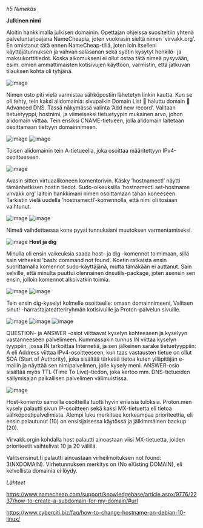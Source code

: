 *h5 Nimekäs*

**Julkinen nimi**

Aloitin hankkimalla julkisen domainin. Opettajan ohjeissa suositeltiin yhtenä palveluntarjoajana NameCheapia, joten vuokrasin sieltä nimen ’virvakk.org’. En omistanut tätä ennen NameCheap-tiliä, joten loin itselleni käyttäjätunnuksen ja vahvan salasanan sekä syötin kysytyt henkilö- ja maksukorttitiedot. Koska aikomukseni ei ollut ostaa tätä nimeä pysyvään, esim. omien ammattimaisten kotisivujen käyttöön, varmistin, että jatkuvan tilauksen kohta oli tyhjänä.

![image](h5-1.png)

Nimen osto piti vielä varmistaa sähköpostiin lähetetyn linkin kautta. Kun se oli tehty, tein kaksi alidomainia: sivupalkin Domain List  haluttu domain  Advanced DNS. Tässä näkymässä valinta ’Add new record’. Valitaan tietuetyyppi, hostnimi, ja viimeiseksi tietuetyypin mukainen arvo, johon alidomain viittaa. Tein ensiksi CNAME-tietueen, jolla alidomain laitetaan osoittamaan tiettyyn domainnimeen.

![image](h5-2.png)
![image](h5-3.png)

Toisen alidomainin tein A-tietueella, joka osoittaa määritettyyn IPv4-osoitteeseen.

![image](h5-4.png)

Avasin sitten virtuaalikoneen komentorivin. Käsky ’hostnamectl’ näytti tämänhetkisen hostin tiedot. Sudo-oikeuksilla ’hostnamectl set-hostname virvakk.org’ laitoin hankkimani nimen osoittamaan tähän koneeseen. Tarkistin vielä uudella ’hostnamectl’-komennolla, että nimi oli tosiaan vaihtunut.

![image](h5-5.png)
![image](h5-6.png)

Nimeä vaihdettaessa kone pyysi tunnuksiani muutoksen varmentamiseksi.

![image](h5-7.png)
**Host ja dig**

Minulla oli ensin vaikeuksia saada host- ja dig -komennot toimimaan, sillä sain virheeksi ’bash: command not found’. Koetin ratkaista ensin suorittamalla komennot sudo-käyttäjänä, mutta tämäkään ei auttanut. Sain selville, että minulta puuttui olennainen dnsutils-package, joten asensin sen ensin, jolloin komennot alkoivatkin toimia.

![image](h5-8.png)
![image](h5-9.png)

Tein ensin dig-kyselyt kolmelle osoitteelle: omaan domainnimeeni, Valitsen sinut! -harrastajateatteriryhmän kotisivuille ja Proton-palvelun sivuille.

![image](h5-10.png)
![image](h5-11.png)
![image](h5-12.png)

QUESTION- ja ANSWER -osiot viittaavat kyselyn kohteeseen ja kyselyyn vastanneeseen palvelimeen. Kummassakin tunnus IN viittaa kyselyn tyyppiin, jossa IN tarkoittaa Internetiä, ja sen jälkeinen sarake tietuetyyppiin: A eli Address viittaa IPv4-osoitteeseen, kun taas vastausten tietue on ollut SOA (Start of Authority), joka sisältää tärkeää tietoa kuten ylläpitäjän e-mailin ja näyttää sen nimipalvelimen, jolle kysely meni. ANSWER-osio sisältää myös TTL (Time To Live)-tiedon, joka kertoo mm. DNS-tietueiden säilymisajan paikallisen palvelimen välimuistissa.

![image](h5-13.png)

Host-komento samoilla osoitteilla tuotti hyvin erilaisia tuloksia. Proton.men kysely palautti sivun IP-osoitteen sekä kaksi MX-tietuetta eli tietoa sähköpostipalvelimista. Alempi luku merkitsee korkeampaa prioriteettia, eli ensin palautunut (10) on ensisijaisessa käytössä ja jälkimmäinen backup (20).

Virvakk.orgin kohdalla host palautti ainoastaan viisi MX-tietuetta, joiden prioriteetit vaihtelivat 10 ja 20 välillä.

Valitsensinut.fi palautti ainoastaan virheilmoituksen not found: 3(NXDOMAIN). Virhetunnuksen merkitys on (No eXisting DOMAIN), eli kelvollista domainia ei löydy.

*Lähteet*

https://www.namecheap.com/support/knowledgebase/article.aspx/9776/2237/how-to-create-a-subdomain-for-my-domain/#url

https://www.cyberciti.biz/faq/how-to-change-hostname-on-debian-10-linux/
